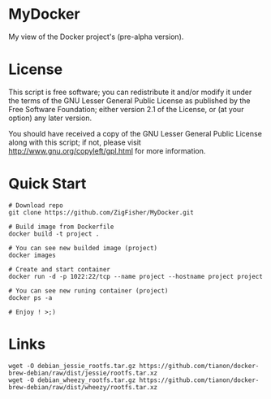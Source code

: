 MyDocker
========

My view of the Docker project's (pre-alpha version).


License
=======

This script is free software; you can redistribute it and/or modify it under the terms of
the GNU Lesser General Public License as published by the Free Software Foundation;
either version 2.1 of the License, or (at your option) any later version.

You should have received a copy of the GNU Lesser General Public License along with this
script; if not, please visit http://www.gnu.org/copyleft/gpl.html for more information.


Quick Start
===========

	# Download repo
	git clone https://github.com/ZigFisher/MyDocker.git

	# Build image from Dockerfile
	docker build -t project .

	# You can see new builded image (project)
	docker images

	# Create and start container
	docker run -d -p 1022:22/tcp --name project --hostname project project

	# You can see new runing container (project)
	docker ps -a

	# Enjoy ! >;)

Links
=====

	wget -O debian_jessie_rootfs.tar.gz https://github.com/tianon/docker-brew-debian/raw/dist/jessie/rootfs.tar.xz
	wget -O debian_wheezy_rootfs.tar.gz https://github.com/tianon/docker-brew-debian/raw/dist/wheezy/rootfs.tar.xz

